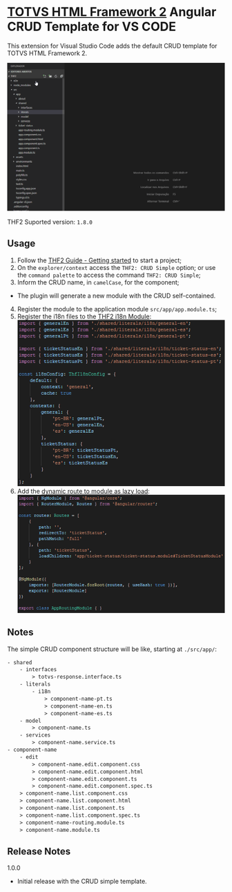# [TOTVS HTML Framework 2](https://thf.totvs.com.br/) Angular CRUD Template for VS CODE

This extension for Visual Studio Code adds the default CRUD template for TOTVS HTML Framework 2.

![Use Extension](https://github.com/totvs/thf-angular-crud-templates/raw/master/assets/images/totvs-thf2-crud.gif)

THF2 Suported version: `1.8.0`

## Usage

1. Follow the [THF2 Guide - Getting started](https://thf.totvs.com.br/guides/getting-started) to start a project;
2. On the `explorer/context` access the `THF2: CRUD Simple` option; or use the `command palette` to access the command `THF2: CRUD Simple`;
3. Inform the CRUD name, in `camelCase`, for the component;
* The plugin will generate a new module with the CRUD self-contained.
4. Register the module to the application module `src/app/app.module.ts`;
5. Register the i18n files to the [THF2 i18n Module](https://thf.totvs.com.br/documentation/thf-i18n):
    ![i18n sample](https://github.com/totvs/thf-angular-crud-templates/raw/master/assets/images/i18n.png)
6. Add the [dynamic route to module as lazy load](https://angular.io/guide/lazy-loading-ngmodules):
    ![module route to lazy load](https://github.com/totvs/thf-angular-crud-templates/raw/master/assets/images/route.png)

## Notes

The simple CRUD component structure will be like, starting at `./src/app/`:

```html
- shared
    - interfaces
        > totvs-response.interface.ts
    - literals
        - i18n
            > component-name-pt.ts
            > component-name-en.ts
            > component-name-es.ts
    - model
        > component-name.ts
    - services
        > component-name.service.ts
- component-name
    - edit
        > component-name.edit.component.css
        > component-name.edit.component.html
        > component-name.edit.component.ts
        > component-name.edit.component.spec.ts
    > component-name.list.component.css
    > component-name.list.component.html
    > component-name.list.component.ts
    > component-name.list.component.spec.ts
    > component-name-routing.module.ts
    > component-name.module.ts
```

## Release Notes

1.0.0
* Initial release with the CRUD simple template.

